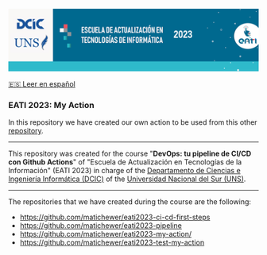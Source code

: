 <p align="center"><img src="assets/banner.png"></img></p>

[🇪🇸 Leer en español](README_ES.md)

### EATI 2023: My Action

In this repository we have created our own action to be used from this other [repository](https://github.com/matichewer/eati2023-test-my-action).

___

This repository was created for the course "**DevOps: tu pipeline de CI/CD con Github Actions**" of "Escuela de Actualización en Tecnologías de la Información" (EATI 2023) in charge of the [Departamento de Ciencias e Ingeniería Informática (DCIC)](https://cs.uns.edu.ar/) of the [Universidad Nacional del Sur (UNS)](https://uns.edu.ar/).

___

The repositories that we have created during the course are the following:
- https://github.com/matichewer/eati2023-ci-cd-first-steps
- https://github.com/matichewer/eati2023-pipeline
- https://github.com/matichewer/eati2023-my-action/
- https://github.com/matichewer/eati2023-test-my-action

